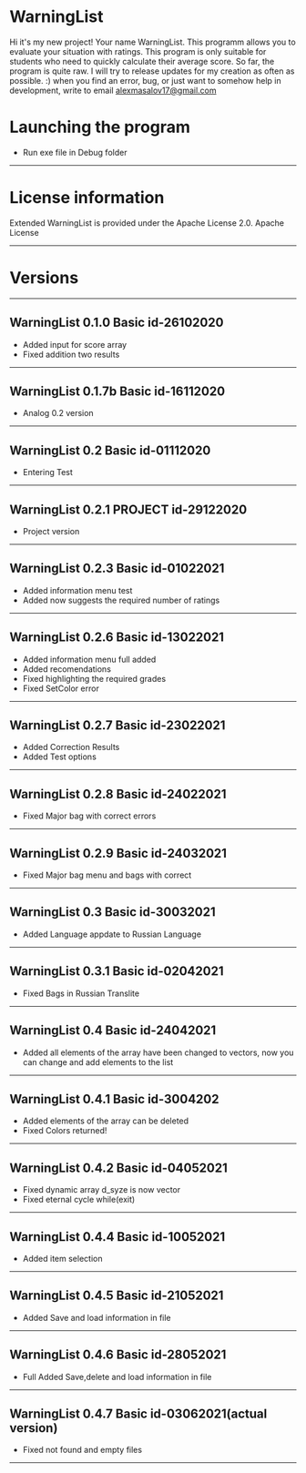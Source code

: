 # WarningList

Hi it's my new project! Your name WarningList. 
This programm allows you to evaluate your situation with ratings. 
This program is only suitable for students who need to quickly calculate their average score. So far, the program is quite raw. 
I will try to release updates for my creation as often as possible. :)
when you find an error, bug, or just want to somehow help in development, write to email <alexmasalov17@gmail.com>

# Launching the program

* Run exe file in Debug folder 
-------------------------------
# License information
Extended WarningList is provided under the Apache License 2.0.
 Apache License

-------------------------------
# Versions
----------------------------------
WarningList 0.1.0 Basic id-26102020
----------------------------------
* Added input for score array
* Fixed addition two results 
----------------------------------
WarningList 0.1.7b Basic id-16112020
----------------------------------
* Analog 0.2 version
----------------------------------
WarningList 0.2 Basic id-01112020
----------------------------------
* Entering Test
----------------------------------
WarningList 0.2.1 PROJECT id-29122020
----------------------------------
* Project version
----------------------------------
WarningList 0.2.3 Basic id-01022021
----------------------------------
* Added information menu test
* Added now suggests the required number of ratings 
----------------------------------
WarningList 0.2.6 Basic id-13022021
----------------------------------
* Added information menu full added
* Added recomendations
* Fixed highlighting the required grades
* Fixed SetColor error 
----------------------------------
WarningList 0.2.7 Basic id-23022021
----------------------------------
* Added Correction Results
* Added Test options
----------------------------------
WarningList 0.2.8 Basic id-24022021
----------------------------------
* Fixed Major bag with correct errors 
----------------------------------
WarningList 0.2.9 Basic id-24032021
----------------------------------
* Fixed Major bag menu and bags with correct
----------------------------------
WarningList 0.3 Basic id-30032021
----------------------------------
* Added Language appdate to Russian Language
----------------------------------
WarningList 0.3.1 Basic id-02042021
----------------------------------
* Fixed Bags in Russian Translite
----------------------------------
WarningList 0.4 Basic id-24042021
----------------------------------
* Added all elements of the array have been changed to vectors, 
now you can change and add elements to the list 
----------------------------------
WarningList 0.4.1 Basic id-3004202
----------------------------------
* Added elements of the array can be deleted
* Fixed Colors returned!
----------------------------------
WarningList 0.4.2 Basic id-04052021
-----------------------------------
* Fixed dynamic array d_syze is now vector
* Fixed eternal cycle while(exit)
-----------------------------------
WarningList 0.4.4 Basic id-10052021
-----------------------------------
* Added item selection
-----------------------------------
WarningList 0.4.5 Basic id-21052021
-----------------------------------
* Added Save and load information in file
-----------------------------------
WarningList 0.4.6 Basic id-28052021
-----------------------------------
* Full Added Save,delete and load information in file
-----------------------------------
WarningList 0.4.7 Basic id-03062021(actual version)
-----------------------------------
* Fixed not found and empty files 
-----------------------------------

